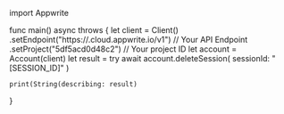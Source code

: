 import Appwrite

func main() async throws {
    let client = Client()
      .setEndpoint("https://<REGION>.cloud.appwrite.io/v1") // Your API Endpoint
      .setProject("5df5acd0d48c2") // Your project ID
    let account = Account(client)
    let result = try await account.deleteSession(
        sessionId: "[SESSION_ID]"
    )

    print(String(describing: result)
}
